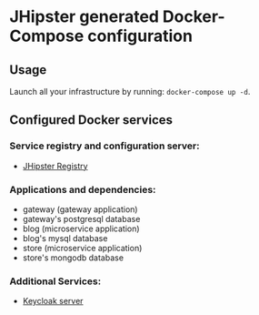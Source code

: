 # JHipster generated Docker-Compose configuration

## Usage

Launch all your infrastructure by running: `docker-compose up -d`.

## Configured Docker services

### Service registry and configuration server:

- [JHipster Registry](http://localhost:8761)

### Applications and dependencies:

- gateway (gateway application)
- gateway's postgresql database
- blog (microservice application)
- blog's mysql database
- store (microservice application)
- store's mongodb database

### Additional Services:

- [Keycloak server](http://localhost:9080)
